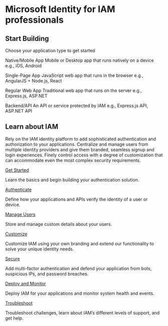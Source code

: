 # Microsoft Identity for IAM professionals

## Start Building
Choose your application type to get started

Native/Mobile App
Mobile or Desktop app that runs natively on a device
e.g., iOS, Android

Single-Page App
JavaScript web app that runs in the browser
e.g., AngularJS + Node.js, React

Regular Web App
Traditional web app that runs on the server
e.g., Express.js, ASP.NET

Backend/API
An API or service protected by IAM
e.g., Express.js API, ASP.NET API

## Learn about IAM
Rely on the IAM identity platform to add sophisticated authentication and authorization to your applications. Centralize and manage users from multiple identity providers and give them branded, seamless signup and login experiences. Finely control access with a degree of customization that can accommodate even the most complex security requirements.

[Get Started](./get-started/)

Learn the basics and begin building your authentication solution.

[Authenticate](./authenticate/)

Define how your applications and APIs verify the identity of a user or device.

[Manage Users](./manage-users/)

Store and manage custom details about your users.

[Customize](./customize/)

Customize IAM using your own branding and extend our functionality to solve your unique identity needs.

[Secure](./secure/)

Add multi-factor authentication and defend your application from bots, suspicious IPs, and password breaches.

[Deploy and Monitor](./deploy-monitor/)

Deploy IAM for your applications and monitor system health and events.

[Troubleshoot](./troubleshoot/)

Troubleshoot challenges, learn about IAM’s different levels of support, and get help.